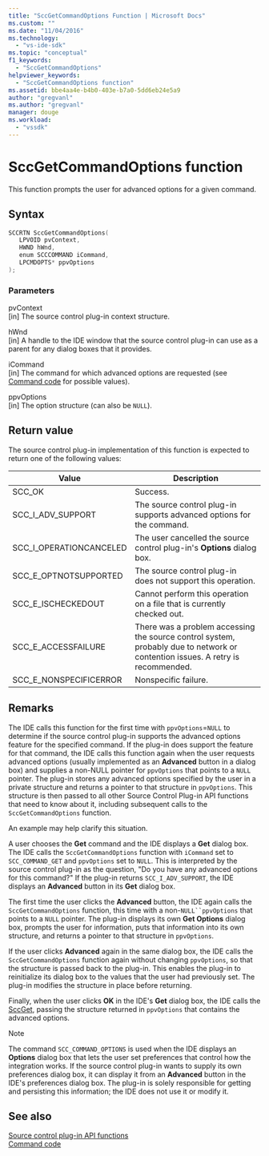 ```yaml
---
title: "SccGetCommandOptions Function | Microsoft Docs"
ms.custom: ""
ms.date: "11/04/2016"
ms.technology: 
  - "vs-ide-sdk"
ms.topic: "conceptual"
f1_keywords: 
  - "SccGetCommandOptions"
helpviewer_keywords: 
  - "SccGetCommandOptions function"
ms.assetid: bbe4aa4e-b4b0-403e-b7a0-5dd6eb24e5a9
author: "gregvanl"
ms.author: "gregvanl"
manager: douge
ms.workload: 
  - "vssdk"
---
```

# SccGetCommandOptions function
This function prompts the user for advanced options for a given command.  
  
## Syntax  
  
```cpp  
SCCRTN SccGetCommandOptions(  
   LPVOID pvContext,  
   HWND hWnd,  
   enum SCCCOMMAND iCommand,  
   LPCMDOPTS* ppvOptions  
);  
```  
  
### Parameters  
 pvContext  
 [in] The source control plug-in context structure.  
  
 hWnd  
 [in] A handle to the IDE window that the source control plug-in can use as a parent for any dialog boxes that it provides.  
  
 iCommand  
 [in] The command for which advanced options are requested (see [Command code](../extensibility/command-code-enumerator.md) for possible values).  
  
 ppvOptions  
 [in] The option structure (can also be `NULL`).  
  
## Return value  
 The source control plug-in implementation of this function is expected to return one of the following values:  
  
|Value|Description|  
|-----------|-----------------|  
|SCC_OK|Success.|  
|SCC_I_ADV_SUPPORT|The source control plug-in supports advanced options for the command.|  
|SCC_I_OPERATIONCANCELED|The user cancelled the source control plug-in's **Options** dialog box.|  
|SCC_E_OPTNOTSUPPORTED|The source control plug-in does not support this operation.|  
|SCC_E_ISCHECKEDOUT|Cannot perform this operation on a file that is currently checked out.|  
|SCC_E_ACCESSFAILURE|There was a problem accessing the source control system, probably due to network or contention issues. A retry is recommended.|  
|SCC_E_NONSPECIFICERROR|Nonspecific failure.|  
  
## Remarks  
 The IDE calls this function for the first time with `ppvOptions`=`NULL` to determine if the source control plug-in supports the advanced options feature for the specified command. If the plug-in does support the feature for that command, the IDE calls this function again when the user requests advanced options (usually implemented as an **Advanced** button in a dialog box) and supplies a non-NULL pointer for `ppvOptions` that points to a `NULL` pointer. The plug-in stores any advanced options specified by the user in a private structure and returns a pointer to that structure in `ppvOptions`. This structure is then passed to all other Source Control Plug-in API functions that need to know about it, including subsequent calls to the `SccGetCommandOptions` function.  
  
 An example may help clarify this situation.  
  
 A user chooses the **Get** command and the IDE displays a **Get** dialog box. The IDE calls the `SccGetCommandOptions` function with `iCommand` set to `SCC_COMMAND_GET` and `ppvOptions` set to `NULL`. This is interpreted by the source control plug-in as the question, "Do you have any advanced options for this command?" If the plug-in returns `SCC_I_ADV_SUPPORT`, the IDE displays an **Advanced** button in its **Get** dialog box.  
  
 The first time the user clicks the **Advanced** button, the IDE again calls the `SccGetCommandOptions` function, this time with a non-`NULL``ppvOptions` that points to a `NULL` pointer. The plug-in displays its own **Get Options** dialog box, prompts the user for information, puts that information into its own structure, and returns a pointer to that structure in `ppvOptions`.  
  
 If the user clicks **Advanced** again in the same dialog box, the IDE calls the `SccGetCommandOptions` function again without changing `ppvOptions`, so that the structure is passed back to the plug-in. This enables the plug-in to reinitialize its dialog box to the values that the user had previously set. The plug-in modifies the structure in place before returning.  
  
 Finally, when the user clicks **OK** in the IDE's **Get** dialog box, the IDE calls the [SccGet](../extensibility/sccget-function.md), passing the structure returned in `ppvOptions` that contains the advanced options.  
  
> [!NOTE]
>  The command `SCC_COMMAND_OPTIONS` is used when the IDE displays an **Options** dialog box that lets the user set preferences that control how the integration works. If the source control plug-in wants to supply its own preferences dialog box, it can display it from an **Advanced** button in the IDE's preferences dialog box. The plug-in is solely responsible for getting and persisting this information; the IDE does not use it or modify it.  
  
## See also  
 [Source control plug-in API functions](../extensibility/source-control-plug-in-api-functions.md)   
 [Command code](../extensibility/command-code-enumerator.md)